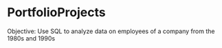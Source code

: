 # PortfolioProjects

Objective: Use SQL to analyze data on employees of a company from the 1980s and 1990s
